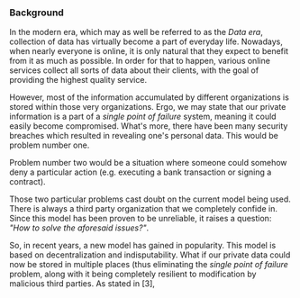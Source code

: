 ### Background

In the modern era, which may as well be referred to as the *Data era*, collection of data has virtually become a part of everyday life. Nowadays, when nearly everyone is online, it is only natural that they expect to benefit from it as much as possible. In order for that to happen, various online services collect all sorts of data about their clients, with the goal of providing the highest quality service.

However, most of the information accumulated by different organizations is stored within those very organizations. Ergo, we may state that our private information is a part of a *single point of failure* system, meaning it could easily become compromised. What's more, there have been many security breaches which resulted in revealing one's personal data. This would be problem number one.

Problem number two would be a situation where someone could somehow deny a particular action (e.g. executing a bank transaction or signing a contract).

Those two particular problems cast doubt on the current model being used. There is always a third party organization that we completely confide in. Since this model has been proven to be unreliable, it raises a question: *"How to solve the aforesaid issues?"*.

So, in recent years, a new model has gained in popularity. This model is based on decentralization and indisputability. What if our private data could now be stored in multiple places (thus eliminating the *single point of failure* problem, along with it being completely resilient to modification by malicious third parties. As stated in [3], 
<!--stackedit_data:
eyJoaXN0b3J5IjpbMTEzODgyNjI0OCwtODQ1NzQ5MzAzLDIxMz
E5NDQyODUsLTE4OTExNDA3ODcsLTc2NTgyNzI5MiwtODY5MTU2
NjYxLC0xMzE5NDM0MTE5LC0yMTExNTU0MjUyLC0xNDg2OTA5MT
c3LC0xOTgyMjI3OTE1LC0zNTg5MjkzNzksMTAxODU3NDQyNywt
NDQ4NDg4NDIwXX0=
-->